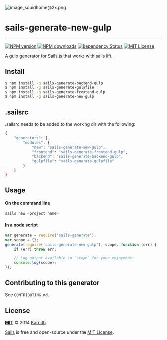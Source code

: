 ![image_squidhome@2x.png](http://i.imgur.com/RIvu9.png)
# sails-generate-new-gulp
-----------------------------------------------
[![NPM version][npm-version-image]][npm-url] [![NPM downloads][npm-downloads-image]][npm-url] [![Dependency Status][dependency-image]][dependency-url] [![MIT License][license-image]][license-url]

A gulp generator for Sails.js that works with sails lift.

## Install

```sh
$ npm install -g sails-generate-backend-gulp
$ npm install -g sails-generate-gulpfile
$ npm install -g sails-generate-frontend-gulp
$ npm install -g sails-generate-new-gulp

```

## .sailsrc

.sailsrc needs to be added to the working dir with the following:

```sh
{
    "generators": {
        "modules": {
            "new": "sails-generate-new-gulp",
            "frontend": "sails-generate-frontend-gulp",
            "backend": "sails-generate-backend-gulp",
            "gulpfile": "sails-generate-gulpfile"
        }
    }
}
```

## Usage

#### On the command line

```sh
sails new <project name>
```

#### In a node script

```javascript
var generate = require('sails-generate');
var scope = {};
generate(require('sails-generate-new-gulp'), scope, function (err) {
	if (err) throw err;

	// Log output available in `scope` for your enjoyment:
	console.log(scope);
});
```


## Contributing to this generator

See `CONTRIBUTING.md`.

## License

**[MIT](./LICENSE)**
&copy; 2014 [Karnith](http://github.com/Karnith)

[Sails](http://sailsjs.org) is free and open-source under the [MIT License](http://sails.mit-license.org/).

[license-image]: http://img.shields.io/badge/license-MIT-blue.svg?style=flat
[license-url]: LICENSE

[npm-url]: https://npmjs.org/package/sails-generate-new-gulp
[npm-version-image]: http://img.shields.io/npm/v/sails-generate-new-gulp.svg?style=flat
[npm-downloads-image]: http://img.shields.io/npm/dm/sails-generate-new-gulp.svg?style=flat

[dependency-image]: https://gemnasium.com/Karnith/sails-generate-new-gulp.svg?style=flat
[dependency-url]: https://gemnasium.com/Karnith/sails-generate-new-gulp

[coverage-image]: http://img.shields.io/coveralls/Karnith/sails-generate-new-gulp/master.svg?style=flat
[coverage-url]: https://coveralls.io/r/Karnith/sails-generate-new-gulp?branch=master
